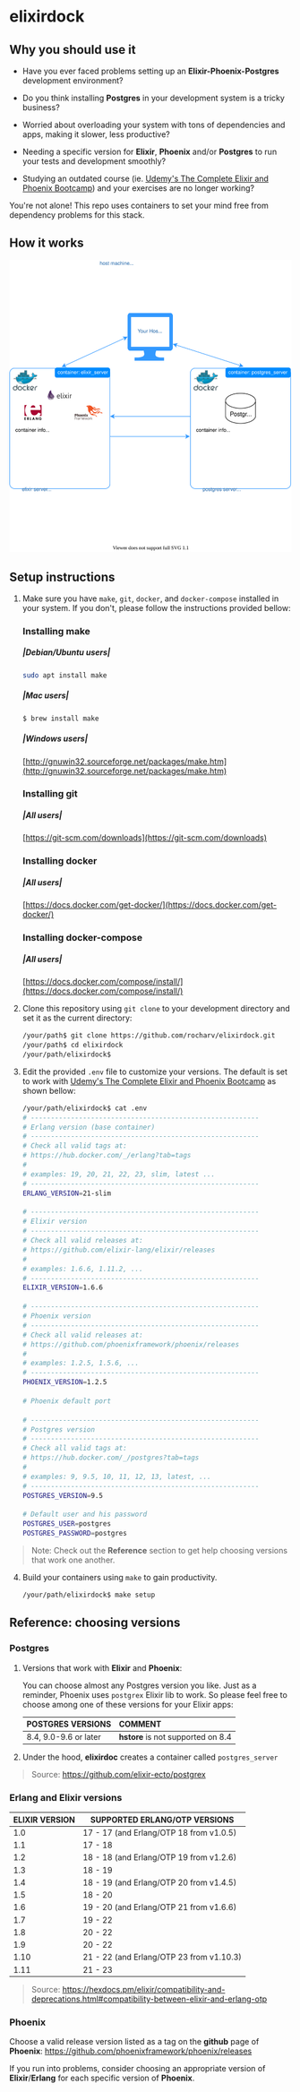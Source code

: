 # elixirdock

## Why you should use it
- Have you ever faced problems setting up an **Elixir-Phoenix-Postgres** development environment?

- Do you think installing **Postgres** in your development system is a tricky business?

- Worried about overloading your system with tons of dependencies and apps, making it slower, less productive?

- Needing a specific version for **Elixir**, **Phoenix** and/or **Postgres** to run your tests and development smoothly?

- Studying an outdated course (ie. [Udemy's The Complete Elixir and Phoenix Bootcamp](https://www.udemy.com/course/the-complete-elixir-and-phoenix-bootcamp-and-tutorial/)) and your exercises are no longer working?

You're not alone! This repo uses containers to set your mind free from dependency problems for this stack.

## How it works

<p align="center">
  <img src="./docker/.assets/how_it_works.svg" />
</p>

## Setup instructions

1. Make sure you have `make`, `git`, `docker`, and `docker-compose` installed in your system. If you don't, please follow the instructions provided bellow:

    ### Installing **make**

    ##### |*Debian/Ubuntu users*|
    ```bash
    sudo apt install make
    ```

    ##### |*Mac users*|
    ```bash
    $ brew install make
    ```
    ##### |*Windows users*|

    [http://gnuwin32.sourceforge.net/packages/make.htm](http://gnuwin32.sourceforge.net/packages/make.htm)

    ### Installing **git**

    ##### |*All users*|

    [https://git-scm.com/downloads](https://git-scm.com/downloads)

    ### Installing **docker**

    ##### |*All users*|

    [https://docs.docker.com/get-docker/](https://docs.docker.com/get-docker/)

    ### Installing **docker-compose**

    ##### |*All users*|

    [https://docs.docker.com/compose/install/](https://docs.docker.com/compose/install/)


2. Clone this repository using `git clone` to your development directory and set it as the current directory:

    ```bash
    /your/path$ git clone https://github.com/rocharv/elixirdock.git
    /your/path$ cd elixirdock
    /your/path/elixirdock$
    ```

3. Edit the provided  `.env` file to customize your versions. The default is set to work with [Udemy's The Complete Elixir and Phoenix Bootcamp](https://www.udemy.com/course/the-complete-elixir-and-phoenix-bootcamp-and-tutorial/) as shown bellow:
    ```bash
    /your/path/elixirdock$ cat .env
    # ---------------------------------------------------------
    # Erlang version (base container)
    # ---------------------------------------------------------
    # Check all valid tags at:
    # https://hub.docker.com/_/erlang?tab=tags
    #
    # examples: 19, 20, 21, 22, 23, slim, latest ...
    # ---------------------------------------------------------
    ERLANG_VERSION=21-slim

    # ---------------------------------------------------------
    # Elixir version
    # ---------------------------------------------------------
    # Check all valid releases at:
    # https://github.com/elixir-lang/elixir/releases
    #
    # examples: 1.6.6, 1.11.2, ...
    # ---------------------------------------------------------
    ELIXIR_VERSION=1.6.6

    # ---------------------------------------------------------
    # Phoenix version
    # ---------------------------------------------------------
    # Check all valid releases at:
    # https://github.com/phoenixframework/phoenix/releases
    #
    # examples: 1.2.5, 1.5.6, ...
    # ---------------------------------------------------------
    PHOENIX_VERSION=1.2.5

    # Phoenix default port

    # ---------------------------------------------------------
    # Postgres version
    # ---------------------------------------------------------
    # Check all valid tags at:
    # https://hub.docker.com/_/postgres?tab=tags
    #
    # examples: 9, 9.5, 10, 11, 12, 13, latest, ...
    # ---------------------------------------------------------
    POSTGRES_VERSION=9.5

    # Default user and his password
    POSTGRES_USER=postgres
    POSTGRES_PASSWORD=postgres

    ```
>Note: Check out the **Reference** section to get help choosing versions that work one another.
4. Build your containers using `make` to gain productivity.
    ```bash
    /your/path/elixirdock$ make setup
    ```

## Reference: choosing versions

### Postgres
1. Versions that work with **Elixir** and **Phoenix**:

    You can choose almost any Postgres version you like. Just as a reminder, Phoenix uses `postgrex` Elixir lib to work.
    So please feel free to choose among one of these versions for your Elixir apps:

    POSTGRES VERSIONS | COMMENT
    -|-
    8.4, 9.0-9.6 or later | **hstore** is not supported on 8.4

2. Under the hood, **elixirdoc** creates a container called `postgres_server`

>Source: https://github.com/elixir-ecto/postgrex

### Erlang and Elixir versions

ELIXIR VERSION | SUPPORTED ERLANG/OTP VERSIONS
-|-
1.0 | 17 - 17 (and Erlang/OTP 18 from v1.0.5)
1.1	| 17 - 18
1.2	| 18 - 18 (and Erlang/OTP 19 from v1.2.6)
1.3	| 18 - 19
1.4	| 18 - 19 (and Erlang/OTP 20 from v1.4.5)
1.5	| 18 - 20
1.6	| 19 - 20 (and Erlang/OTP 21 from v1.6.6)
1.7	| 19 - 22
1.8	| 20 - 22
1.9	| 20 - 22
1.10 | 21 - 22 (and Erlang/OTP 23 from v1.10.3)
1.11 | 21 - 23

>Source: https://hexdocs.pm/elixir/compatibility-and-deprecations.html#compatibility-between-elixir-and-erlang-otp

### Phoenix
Choose a valid release version listed as a tag on the **github** page of **Phoenix**:
https://github.com/phoenixframework/phoenix/releases

If you run into problems, consider choosing an appropriate version of **Elixir**/**Erlang** for each specific version of **Phoenix**.
